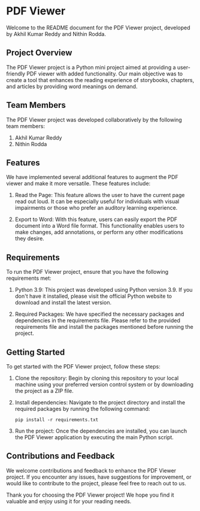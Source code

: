 # PDF Viewer

Welcome to the README document for the PDF Viewer project, developed by Akhil Kumar Reddy and Nithin Rodda.

## Project Overview

The PDF Viewer project is a Python mini project aimed at providing a user-friendly PDF viewer with added functionality. Our main objective was to create a tool that enhances the reading experience of storybooks, chapters, and articles by providing word meanings on demand.

## Team Members

The PDF Viewer project was developed collaboratively by the following team members:
1. Akhil Kumar Reddy
2. Nithin Rodda

## Features

We have implemented several additional features to augment the PDF viewer and make it more versatile. These features include:

1. Read the Page: This feature allows the user to have the current page read out loud. It can be especially useful for individuals with visual impairments or those who prefer an auditory learning experience.

2. Export to Word: With this feature, users can easily export the PDF document into a Word file format. This functionality enables users to make changes, add annotations, or perform any other modifications they desire.

## Requirements

To run the PDF Viewer project, ensure that you have the following requirements met:

1. Python 3.9: This project was developed using Python version 3.9. If you don't have it installed, please visit the official Python website to download and install the latest version.

2. Required Packages: We have specified the necessary packages and dependencies in the requirements file. Please refer to the provided requirements file and install the packages mentioned before running the project.

## Getting Started

To get started with the PDF Viewer project, follow these steps:

1. Clone the repository: Begin by cloning this repository to your local machine using your preferred version control system or by downloading the project as a ZIP file.

2. Install dependencies: Navigate to the project directory and install the required packages by running the following command:
   ```
   pip install -r requirements.txt
   ```

3. Run the project: Once the dependencies are installed, you can launch the PDF Viewer application by executing the main Python script.

## Contributions and Feedback

We welcome contributions and feedback to enhance the PDF Viewer project. If you encounter any issues, have suggestions for improvement, or would like to contribute to the project, please feel free to reach out to us.

Thank you for choosing the PDF Viewer project! We hope you find it valuable and enjoy using it for your reading needs.
